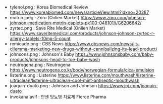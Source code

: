 - tylenol.png : Korea Biomedical Review https://www.koreabiomed.com/news/articleView.html?idxno=20287
- motrin.jpeg : Zoro (Onlien Market) https://www.zoro.com/johnson-johnson-medication-motrin-caplets-pk100-048101/i/G6206842/
- zyrtec.png : Save Rite Medical (Onlien Market) https://www.saveritemedical.com/products/johnson-johnson-zyrtec-r-allergy-tablets-10mg-5-count
- remicade.png : CBS News https://www.cbsnews.com/news/jjs-dilemma-marketing-new-drugs-without-cannibalizing-its-lead-product/
- johnsons.png : Johnson's Baby https://www.johnsonsbaby.com/baby-products/johnsons-head-to-toe-baby-wash
- neutrogena.png : Neutrogena https://www.neutrogena.co.kr/body/norwegian-formula/cica-emulsion
- listerine.png : Listerine https://www.listerine.com/mouthwash/listerine-ultraclean/listerine-ultraclean-cool-mint-antiseptic-mouthwash
- joaquin-duato.png : Johnson and Johnson https://www.jnj.com/joaquin-duato
- invokana.avif : 얀센 당뇨병 치료제 Fierce Pharma

